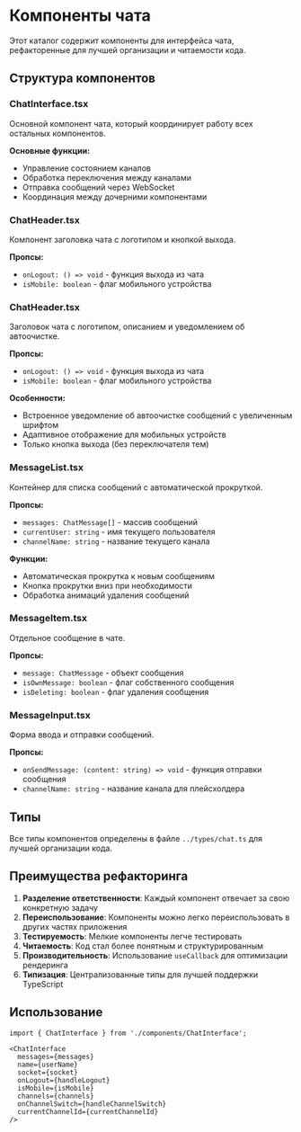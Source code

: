# Компоненты чата

Этот каталог содержит компоненты для интерфейса чата, рефакторенные для лучшей организации и читаемости кода.

## Структура компонентов

### ChatInterface.tsx
Основной компонент чата, который координирует работу всех остальных компонентов.

**Основные функции:**
- Управление состоянием каналов
- Обработка переключения между каналами
- Отправка сообщений через WebSocket
- Координация между дочерними компонентами

### ChatHeader.tsx
Компонент заголовка чата с логотипом и кнопкой выхода.

**Пропсы:**
- `onLogout: () => void` - функция выхода из чата
- `isMobile: boolean` - флаг мобильного устройства

### ChatHeader.tsx
Заголовок чата с логотипом, описанием и уведомлением об автоочистке.

**Пропсы:**
- `onLogout: () => void` - функция выхода из чата
- `isMobile: boolean` - флаг мобильного устройства

**Особенности:**
- Встроенное уведомление об автоочистке сообщений с увеличенным шрифтом
- Адаптивное отображение для мобильных устройств
- Только кнопка выхода (без переключателя тем)

### MessageList.tsx
Контейнер для списка сообщений с автоматической прокруткой.

**Пропсы:**
- `messages: ChatMessage[]` - массив сообщений
- `currentUser: string` - имя текущего пользователя
- `channelName: string` - название текущего канала

**Функции:**
- Автоматическая прокрутка к новым сообщениям
- Кнопка прокрутки вниз при необходимости
- Обработка анимаций удаления сообщений

### MessageItem.tsx
Отдельное сообщение в чате.

**Пропсы:**
- `message: ChatMessage` - объект сообщения
- `isOwnMessage: boolean` - флаг собственного сообщения
- `isDeleting: boolean` - флаг удаления сообщения

### MessageInput.tsx
Форма ввода и отправки сообщений.

**Пропсы:**
- `onSendMessage: (content: string) => void` - функция отправки сообщения
- `channelName: string` - название канала для плейсхолдера

## Типы

Все типы компонентов определены в файле `../types/chat.ts` для лучшей организации кода.

## Преимущества рефакторинга

1. **Разделение ответственности**: Каждый компонент отвечает за свою конкретную задачу
2. **Переиспользование**: Компоненты можно легко переиспользовать в других частях приложения
3. **Тестируемость**: Мелкие компоненты легче тестировать
4. **Читаемость**: Код стал более понятным и структурированным
5. **Производительность**: Использование `useCallback` для оптимизации рендеринга
6. **Типизация**: Централизованные типы для лучшей поддержки TypeScript

## Использование

```tsx
import { ChatInterface } from './components/ChatInterface';

<ChatInterface
  messages={messages}
  name={userName}
  socket={socket}
  onLogout={handleLogout}
  isMobile={isMobile}
  channels={channels}
  onChannelSwitch={handleChannelSwitch}
  currentChannelId={currentChannelId}
/>
```
